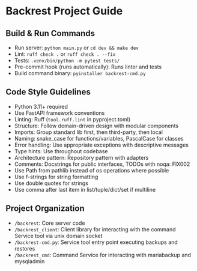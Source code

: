 # Backrest Project Guide

## Build & Run Commands
- Run server: `python main.py` or `cd dev && make dev`
- Lint: `ruff check .` or `ruff check . --fix`
- Tests: `.venv/bin/python -m pytest tests/`
- Pre-commit hook (runs automatically): Runs linter and tests
- Build command binary: `pyinstaller backrest-cmd.py`

## Code Style Guidelines
- Python 3.11+ required
- Use FastAPI framework conventions
- Linting: Ruff (`tool.ruff.lint` in pyproject.toml)
- Structure: Follow domain-driven design with modular components
- Imports: Group standard lib first, then third-party, then local
- Naming: snake_case for functions/variables, PascalCase for classes
- Error handling: Use appropriate exceptions with descriptive messages
- Type hints: Use throughout codebase
- Architecture pattern: Repository pattern with adapters
- Comments: Docstrings for public interfaces, TODOs with noqa: FIX002
- Use Path from pathlib instead of os operations where possible
- Use f-strings for string formatting
- Use double quotes for strings
- Use comma after last item in list/tuple/dict/set if multiline


## Project Organization
- `/backrest`: Core server code
- `/backrest_client`: Client library for interacting with the command Service tool via unix domain socket
- `/backrest-cmd.py`: Service tool entry point executing backups and restores
- `/backrest_cmd`: Command Service for interacting with mariabackup and mysqladmin